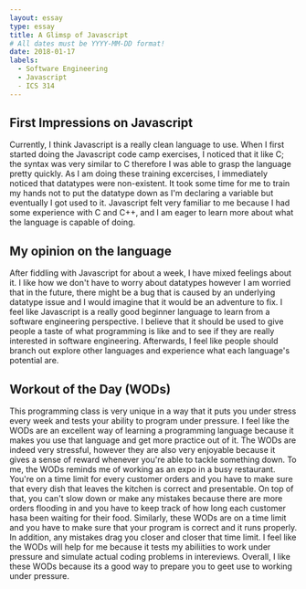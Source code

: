 ```yaml
---
layout: essay
type: essay
title: A Glimsp of Javascript
# All dates must be YYYY-MM-DD format!
date: 2018-01-17
labels:
  - Software Engineering
  - Javascript
  - ICS 314
---
```


## First Impressions on Javascript
  Currently, I think Javascript is a really clean language to use. When I first started doing the Javascript code camp exercises, I noticed that it like C; the syntax was very similar to C therefore I was able to grasp the language pretty quickly. As I am doing these training excercises, I immediately noticed that datatypes were non-existent. It took some time for me to train my hands not to put the datatype down as I'm declaring a variable but eventually I got used to it. Javascript felt very familiar to me because I had some experience with C and C++, and I am eager to learn more about what the language is capable of doing.  
  
## My opinion on the language
  After fiddling with Javascript for about a week, I have mixed feelings about it. I like how we don't have to worry about datatypes however I am worried that in the future, there might be a bug that is caused by an underlying datatype issue and I would imagine that it would be an adventure to fix. I feel like Javascript is a really good beginner language to learn from a software engineering perspective. I believe that it should be used to give people a taste of what programming is like and to see if they are really interested in software engineering. Afterwards, I feel like people should branch out explore other languages and experience what each language's potential are.        
  
## Workout of the Day (WODs)
  This programming class is very unique in a way that it puts you under stress every week and tests your ability to program under pressure. I feel like the WODs are an excellent way of learning a programming language because it makes you use that language and get more practice out of it. The WODs are indeed very stressful, however they are also very enjoyable because it gives a sense of reward whenever you're able to tackle something down. To me, the WODs reminds me of working as an expo in a busy restaurant. You're on a time limit for every customer orders and you have to make sure that every dish that leaves the kitchen is correct and presentable. On top of that, you can't slow down or make any mistakes because there are more orders flooding in and you have to keep track of how long each customer hasa been waiting for their food. Similarly, these WODs are on a time limit and you have to make sure that your program is correct and it runs properly. In addition, any mistakes drag you closer and closer that time limit. I feel like the WODs will help for me because it tests my abiliities to work under pressure and simulate actual coding problems in intereviews. Overall, I like these WODs because its a good way to prepare you to geet use to working under pressure.  

